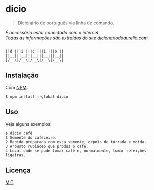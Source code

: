 # dicio

> Dicionário de português via linha de comando.

*É necessário estar conectado com a internet.<br>
Todas as informações são extraídas do site [dicionariodoaurelio.com].*

```
 ____ ____ ____ ____ ____ 
||d |||i |||c |||i |||o ||
||__|||__|||__|||__|||__||
|/__\|/__\|/__\|/__\|/__\|
```

## Instalação

Com [NPM](https://github.com/npm/npm):

```
$ npm install --global dicio
```

## Uso

Veja alguns exemplos:

```
$ dicio café
1 Semente do cafezeiro.
2 Bebida preparada com essa semente, depois de torrada e moída.
3 Arbusto rubiáceo que produz o café.
4 Local onde se pode tomar café e, normalmente, tomar refeições ligeiras.
```

## Licença

[MIT](http://theuves.mit-license.org/)

[dicionariodoaurelio.com]:https://dicionariodoaurelio.com/
